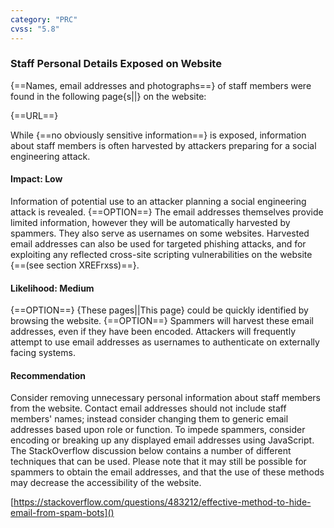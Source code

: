 ```yaml
---
category: "PRC"
cvss: "5.8"
---
```

### Staff Personal Details Exposed on Website
{==Names, email addresses and photographs==} of staff members were found in the following page{s||} on the website:

{==URL==}

While {==no obviously sensitive information==} is exposed, information about staff members is often harvested by attackers preparing for a social engineering attack.
#### Impact: Low
Information of potential use to an attacker planning a social engineering attack is revealed. {==OPTION==} The email addresses themselves provide limited information, however they will be automatically harvested by spammers. They also serve as usernames on some websites. Harvested email addresses can also be used for targeted phishing attacks, and for exploiting any reflected cross-site scripting vulnerabilities on the website {==(see section XREFrxss)==}.
#### Likelihood: Medium
{==OPTION==} {These pages||This page} could be quickly identified by browsing the website. {==OPTION==} Spammers will harvest these email addresses, even if they have been encoded. Attackers will frequently attempt to use email addresses as usernames to authenticate on externally facing systems.
#### Recommendation
Consider removing unnecessary personal information about staff members from the website. Contact email addresses should not include staff members' names; instead consider changing them to generic email addresses based upon role or function. To impede spammers, consider encoding or breaking up any displayed email addresses using JavaScript. The StackOverflow discussion below contains a number of different techniques that can be used. Please note that it may still be possible for spammers to obtain the email addresses, and that the use of these methods may decrease the accessibility of the website.

[https://stackoverflow.com/questions/483212/effective-method-to-hide-email-from-spam-bots]()
